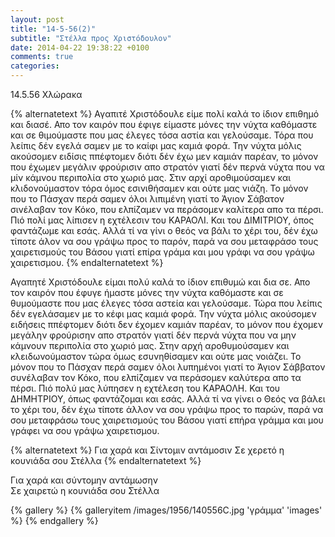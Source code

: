 ```yaml
---
layout: post
title: "14-5-56(2)"
subtitle: "Στέλλα προς Χριστόδουλον"
date: 2014-04-22 19:38:22 +0100
comments: true
categories:
---
```


14.5.56  Χλώρακα

{% alternatetext %}
Αγαπιτέ Χριστόδουλε είμε πολί καλά το ίδιον επιθημό και διασέ. Απο τον καιρόν που έφιγε είμαστε μόνες την νύχτα καθόμαστε και σε θιμούμαστε που μας έλεγες τόσα αστία και γελούσαμε. Τόρα που λείπις δέν εγελά σαμεν με το καίφι μας καμιά φορά. Την νύχτα μόλις ακούσομεν ειδίσις ππέφτομεν διότι δέν έχω μεν καμιάν παρέαν, το μόνον που έχωμεν μεγάλιν φρούρισιν απο στρατόν γιατί δέν περνά νύχτα που να μίν κάμνου περιπολία στο χωριό μας. Στιν αρχί αροθιμούσαμεν και κλιδονούμαστον τόρα όμος εσινιθήσαμεν και ούτε μας νιάζη.
Το μόνον που το Πάσχαν περά σαμεν όλοι λιπιμένη γιατί το Άγιον Σάβατον σινέλαβαν τον Κόκο, που ελπίζαμεν να περάσομεν καλίτερα απο τα πέρσι. Πιό πολί μας λίπισεν η εχτέλεσιν του ΚΑΡΑΟΛΙ. Και του ΔΙΜΙΤΡΙΟΥ, όπος φαντάζωμε και εσάς. Αλλά τί να γίνι ο θεός να βάλι το χέρι του, δέν έχω τίποτε άλον να σου γράψω προς το παρόν, παρά να σου μεταφράσο τους χαιρετισμούς του Βάσου γιατί επίρα γράμα και μου γράφι να σου γράψω χαιρετισμου.
{% endalternatetext %}

Αγαπητέ Χριστόδουλε είμαι πολύ καλά το ίδιον επιθυμώ και δια σε. Απο τον καιρόν που έφυγε ήμαστε μόνες την νύχτα καθόμαστε και σε θυμούμαστε που μας έλεγες τόσα αστεία και γελούσαμε. Τώρα που λείπις δέν εγελάσαμεν με το κέφι μας καμιά φορά. Την νύχτα μόλις ακούσομεν ειδήσεις ππέφτομεν διότι δεν έχομεν καμιάν παρέαν, το μόνον που έχομεν μεγάλην φρούρισην απο στρατόν γιατί δέν περνά νύχτα που να μην κάμνουν περιπολία στο χωριό μας. Στην αρχή αροθυμούσαμεν και κλειδωνούμαστον τώρα όμως εσυνηθίσαμεν και ούτε μας νοιάζει.
Το μόνον που το Πάσχαν περά σαμεν όλοι λυπημένοι γιατί το Άγιον Σάββατον συνέλαβαν τον Κόκο, που ελπίζαμεν να περάσομεν καλύτερα απο τα πέρσι. Πιό πολύ μας λύπησεν η εχτέλεση του ΚΑΡΑΟΛΗ. Και του ΔΗΜΗΤΡΙΟΥ, όπως φαντάζομαι και εσάς. Αλλά τί να γίνει ο Θεός να βάλει το χέρι του, δέν έχω τίποτε άλλον να σου γράψω προς το παρών, παρά να σου μεταφράσω τους χαιρετισμούς του Βάσου γιατί επήρα γράμμα και μου γράφει να σου γράψω χαιρετισμου.

{% alternatetext %}
Για χαρά και Σίντομιν αντάμοσιν
Σε χερετό η κουνιάδα σου Στέλλα
{% endalternatetext %}

Για χαρά και σύντομην αντάμωσην<br/>
Σε χαιρετώ η κουνιάδα σου Στέλλα

{% gallery %}
  {% galleryitem /images/1956/140556C.jpg 'γράμμα' 'images' %}
{% endgallery %}

